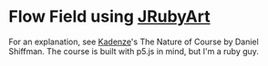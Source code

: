 # Flow Field using [JRubyArt](https://github.com/ruby-processing/JRubyArt)

For an explanation, see [Kadenze](https://www.kadenze.com/courses/the-nature-of-code-i/sessions/steering-behaviors)'s The Nature of Course by Daniel Shiffman.
The course is built with p5.js in mind, but I'm a ruby guy.

